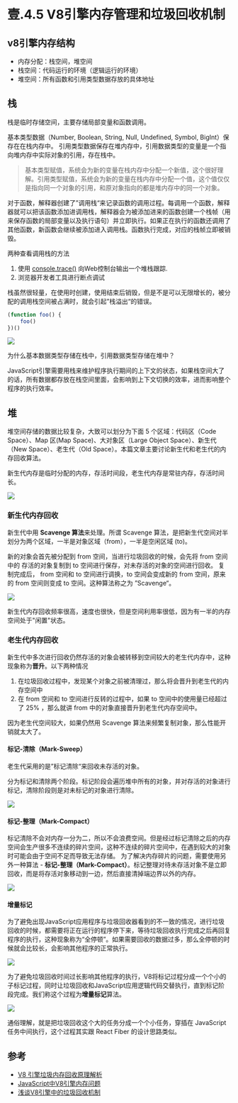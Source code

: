 # 壹.4.5  V8引擎内存管理和垃圾回收机制

## v8引擎内存结构

- 内存分配：栈空间，堆空间
- 栈空间：代码运行的环境（逻辑运行的环境）
- 堆空间：所有函数和引用类型数据存放的具体地址

## 栈

栈是临时存储空间，主要存储局部变量和函数调用。

基本类型数据（Number, Boolean, String, Null, Undefined, Symbol, BigInt）保存在在栈内存中。 引用类型数据保存在堆内存中，引用数据类型的变量是一个指向堆内存中实际对象的引用，存在栈中。

> 基本类型赋值，系统会为新的变量在栈内存中分配一个新值，这个很好理解。引用类型赋值，系统会为新的变量在栈内存中分配一个值，这个值仅仅是指向同一个对象的引用，和原对象指向的都是堆内存中的同一个对象。

对于函数，解释器创建了”调用栈“来记录函数的调用过程。每调用一个函数，解释器就可以把该函数添加进调用栈，解释器会为被添加进来的函数创建一个栈帧（用来保存函数的局部变量以及执行语句）并立即执行。如果正在执行的函数还调用了其他函数，新函数会继续被添加进入调用栈。函数执行完成，对应的栈帧立即被销毁。

两种查看调用栈的方法

1. 使用 [console.trace()](https://link.juejin.cn?target=https%3A%2F%2Fdeveloper.mozilla.org%2Fzh-CN%2Fdocs%2FWeb%2FAPI%2FConsole%2Ftrace) 向Web控制台输出一个堆栈跟踪.
2. 浏览器开发者工具进行断点调试

栈虽然很轻量，在使用时创建，使用结束后销毁，但是不是可以无限增长的，被分配的调用栈空间被占满时，就会引起”栈溢出“的错误。

```js
(function foo() {
    foo()
})()
```

![](https://img.wenhairu.com/images/2022/06/12/7JPLh.png)

为什么基本数据类型存储在栈中，引用数据类型存储在堆中？

JavaScript引擎需要用栈来维护程序执行期间的上下文的状态，如果栈空间大了的话，所有数据都存放在栈空间里面，会影响到上下文切换的效率，进而影响整个程序的执行效率。

## 堆

堆空间存储的数据比较复杂，大致可以划分为下面 5 个区域：代码区（Code Space）、Map 区(Map Space)、大对象区（Large Object Space）、新生代（New Space）、老生代（Old Space）。本篇文章主要讨论新生代和老生代的内存回收算法。

新生代内存是临时分配的内存，存活时间段，老生代内存是常驻内存，存活时间长。

![](https://img.wenhairu.com/images/2022/06/12/7J0DP.png)

### 新生代内存回收

新生代中用 **Scavenge 算法**来处理。所谓 Scavenge 算法，是把新生代空间对半划分为两个区域，一半是对象区域（from），一半是空闲区域 (to)。

新的对象会首先被分配到 from 空间，当进行垃圾回收的时候，会先将 from 空间中的 存活的对象复制到 to 空间进行保存，对未存活的对象的空间进行回收。 复制完成后， from 空间和 to 空间进行调换，to 空间会变成新的 from 空间，原来的 from 空间则变成 to 空间。这种算法称之为 ”Scavenge“。

![](https://img.wenhairu.com/images/2022/06/12/7J4cD.png)

新生代内存回收频率很高，速度也很快，但是空间利用率很低，因为有一半的内存空间处于"闲置"状态。

### 老生代内存回收

新生代中多次进行回收仍然存活的对象会被转移到空间较大的老生代内存中，这种现象称为**晋升**。以下两种情况

1. 在垃圾回收过程中，发现某个对象之前被清理过，那么将会晋升到老生代的内存空间中
2. 在 from 空间和 to 空间进行反转的过程中，如果 to 空间中的使用量已经超过了 25% ，那么就讲 from 中的对象直接晋升到老生代内存空间中。

因为老生代空间较大，如果仍然用 Scavenge 算法来频繁复制对象，那么性能开销就太大了。

#### 标记-清除（Mark-Sweep）

老生代采用的是”标记清除“来回收未存活的对象。

分为标记和清除两个阶段。标记阶段会遍历堆中所有的对象，并对存活的对象进行标记，清除阶段则是对未标记的对象进行清除。

![](https://img.wenhairu.com/images/2022/06/12/7JI2t.png)

#### 标记-整理（Mark-Compact）

标记清除不会对内存一分为二，所以不会浪费空间。但是经过标记清除之后的内存空间会生产很多不连续的碎片空间，这种不连续的碎片空间中，在遇到较大的对象时可能会由于空间不足而导致无法存储。 为了解决内存碎片的问题，需要使用另外一种算法 - **标记-整理（Mark-Compact）**。标记整理对待未存活对象不是立即回收，而是将存活对象移动到一边，然后直接清掉端边界以外的内存。

![](https://img.wenhairu.com/images/2022/06/12/7JTfS.png)

#### 增量标记

为了避免出现JavaScript应用程序与垃圾回收器看到的不一致的情况，进行垃圾回收的时候，都需要将正在运行的程序停下来，等待垃圾回收执行完成之后再回复程序的执行，这种现象称为“全停顿”。如果需要回收的数据过多，那么全停顿的时候就会比较长，会影响其他程序的正常执行。

![](https://img.wenhairu.com/images/2022/06/12/7JVQC.png)

为了避免垃圾回收时间过长影响其他程序的执行，V8将标记过程分成一个个小的子标记过程，同时让垃圾回收和JavaScript应用逻辑代码交替执行，直到标记阶段完成。我们称这个过程为**增量标记**算法。

![](https://img.wenhairu.com/images/2022/06/12/7JXes.png)

通俗理解，就是把垃圾回收这个大的任务分成一个个小任务，穿插在 JavaScript任务中间执行，这个过程其实跟 React Fiber 的设计思路类似。



## 参考

- [V8 引擎垃圾内存回收原理解析](https://juejin.im/post/6844903993420840967)
- [JavaScript中V8引擎内存问题](https://link.juejin.cn?target=https%3A%2F%2Fwww.cnblogs.com%2Fcangqinglang%2Fp%2F12668374.html)
- [浅谈V8引擎中的垃圾回收机制](https://link.juejin.cn?target=https%3A%2F%2Fsegmentfault.com%2Fa%2F1190000000440270)

